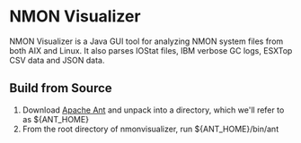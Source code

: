 # NMON Visualizer

NMON Visualizer is a Java GUI tool for analyzing NMON system files from both AIX and Linux. It also parses IOStat files, IBM verbose GC logs, ESXTop CSV data and JSON data.

## Build from Source

1. Download [Apache Ant](http://ant.apache.org/bindownload.cgi) and unpack into a directory, which we'll refer to as ${ANT_HOME}
2. From the root directory of nmonvisualizer, run ${ANT_HOME}/bin/ant
